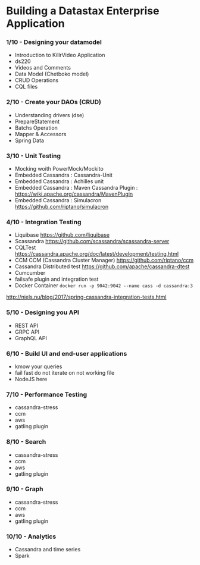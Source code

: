
# Building a Datastax Enterprise Application

### 1/10 - Designing your datamodel

* Introduction to KillrVideo Application
* ds220
* Videos and Comments
* Data Model (Chetboko model)
* CRUD Operations
* CQL files

### 2/10 - Create your DAOs (CRUD)

* Understanding drivers (dse)
* PrepareStatement
* Batchs Operation
* Mapper & Accessors
* Spring Data

### 3/10 - Unit Testing

* Mocking woith PowerMock/Mockito
* Embedded Cassandra : Cassandra-Unit
* Embedded Cassandra : Achilles unit
* Embedded Cassandra : Maven Cassandra Plugin : https://wiki.apache.org/cassandra/MavenPlugin
* Embedded Cassandra : Simulacron https://github.com/riptano/simulacron

### 4/10 - Integration Testing

* Liquibase https://github.com/liquibase
* Scassandra https://github.com/scassandra/scassandra-server
* CQLTest https://cassandra.apache.org/doc/latest/development/testing.html
* CCM CCM (Cassandra Cluster Manager) https://github.com/riptano/ccm
* Cassandra Distributed test https://github.com/apache/cassandra-dtest
* Cumcumber
* failsafe plugin and integration test
* Docker Container `docker run -p 9042:9042 --name cass -d cassandra:3`

http://niels.nu/blog/2017/spring-cassandra-integration-tests.html

### 5/10 - Designing you API

* REST API
* GRPC API
* GraphQL API

### 6/10 - Build UI and end-user applications

* kmow your queries
* fail fast do not iterate on not working file
* NodeJS here

### 7/10 - Performance Testing

* cassandra-stress
* ccm
* aws
* gatling plugin

### 8/10 - Search

* cassandra-stress
* ccm
* aws
* gatling plugin

### 9/10 - Graph

* cassandra-stress
* ccm
* aws
* gatling plugin

### 10/10 - Analytics

* Cassandra and time series
* Spark


